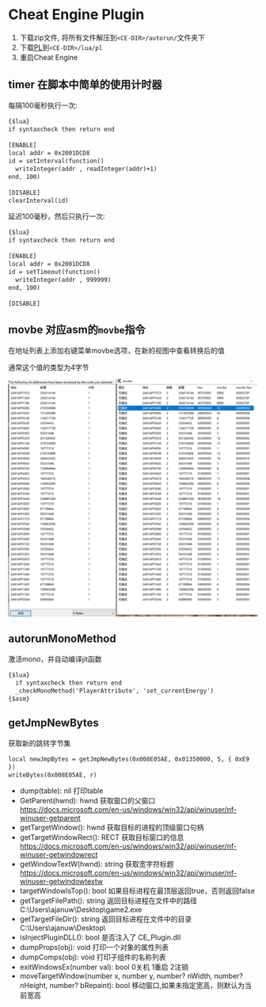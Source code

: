 # Cheat Engine Plugin

1. 下载zip文件, 将所有文件解压到`<CE-DIR>/autorun/`文件夹下
2. 下载[PL](https://github.com/lunarmodules/Penlight/tree/master/lua/pl)到`<CE-DIR>/lua/pl`
3. 重启Cheat Engine

## timer 在脚本中简单的使用计时器

每隔100毫秒执行一次:
```
{$lua}
if syntaxcheck then return end

[ENABLE]
local addr = 0x2001DCD8
id = setInterval(function()
  writeInteger(addr , readInteger(addr)+1)
end, 100)

[DISABLE]
clearInterval(id)
```

延迟100毫秒，然后只执行一次:
```
{$lua}
if syntaxcheck then return end

[ENABLE]
local addr = 0x2001DCD8
id = setTimeout(function()
  writeInteger(addr , 999999)
end, 100)

[DISABLE]
```

## movbe 对应asm的`movbe`指令

在地址列表上添加右键菜单movbe选项，在新的视图中查看转换后的值

通常这个值的类型为4字节

![](./images/2020-06-25-18-01-36.png)


## autorunMonoMethod
激活mono，并自动编译jit函数
```
{$lua}
  if syntaxcheck then return end
  _checkMonoMethod('PlayerAttribute', 'set_currentEnergy')
{$asm}
```

## getJmpNewBytes
获取新的跳转字节集
```
local newJmpBytes = getJmpNewBytes(0x008E05AE, 0x01350000, 5, { 0xE9 })
writeBytes(0x008E05AE, r)
```

- dump(table): nil  打印table
- GetParent(hwnd): hwnd 获取窗口的父窗口 https://docs.microsoft.com/en-us/windows/win32/api/winuser/nf-winuser-getparent
- getTargetWindow(): hwnd 获取目标的进程的顶级窗口句柄
- getTargetWindowRect(): RECT 获取目标窗口的信息 https://docs.microsoft.com/en-us/windows/win32/api/winuser/nf-winuser-getwindowrect
- getWindowTextW(hwnd): string 获取宽字符标题 https://docs.microsoft.com/en-us/windows/win32/api/winuser/nf-winuser-getwindowtextw
- targetWindowIsTop(): bool 如果目标进程在最顶层返回true，否则返回false
- getTargetFilePath(): string  返回目标进程在文件中的路径 C:\Users\ajanuw\Desktop\game2.exe
- getTargetFileDir(): string   返回目标进程在文件中的目录 C:\Users\ajanuw\Desktop\
- isInjectPluginDLL(): bool 是否注入了 CE_Plugin.dll
- dumpProps(obj): void  打印一个对象的属性列表
- dumpComps(obj): void  打印子组件的名称列表
- exitWindowsEx(number val): bool  0关机 1重启 2注销 
- moveTargetWindow(number x, number y, number? nWidth, number? nHeight, number? bRepaint): bool 移动窗口,如果未指定宽高，则默认为当前宽高